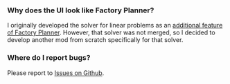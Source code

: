 ### Why does the UI look like Factory Planner?

I originally developed the solver for linear problems as an [additional feature of Factory Planner](https://github.com/ClaudeMetz/FactoryPlanner/pull/25). However, that solver was not merged, so I decided to develop another mod from scratch specifically for that solver.

### Where do I report bugs?

Please report to [Issues on Github](https://github.com/B-head/factory_solver/issues).